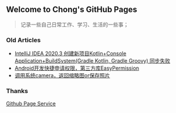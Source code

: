 ## Welcome to Chong's GitHub Pages
> 记录一些自己日常工作、学习、生活的一些事；
>



### Old Articles
- [IntelliJ IDEA 2020.3 创建新项目Kotlin+Console Application+BuildSystem(Gradle Kotlin, Gradle Groovy) 同步失败](/2021/intellij_idea_2020_3_create_new_project_troubleshooting.md)
- [Android开发快捷申请权限，第三方库EasyPermission](/2021/EasyPermissionQuickGuide.md)
- [调用系统camera，返回缩略图or保存照片](/2021/CallSystemCameraForThumbnailOrSaveImage.md)


### Thanks

[Github Page Service](https://docs.github.com/en/github/working-with-github-pages/creating-a-github-pages-site)